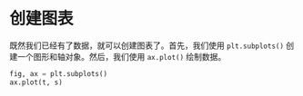 # 创建图表

既然我们已经有了数据，就可以创建图表了。首先，我们使用 `plt.subplots()` 创建一个图形和轴对象。然后，我们使用 `ax.plot()` 绘制数据。

```python
fig, ax = plt.subplots()
ax.plot(t, s)
```
